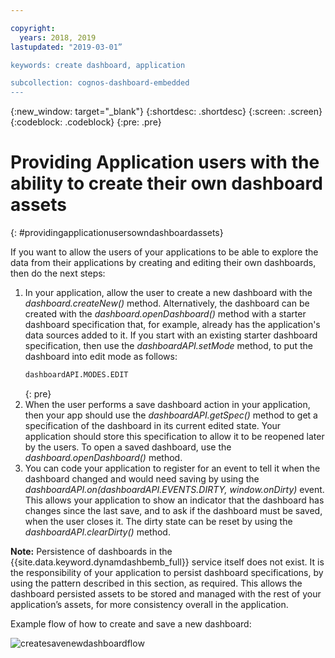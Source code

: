 ```yaml
---

copyright:
  years: 2018, 2019
lastupdated: "2019-03-01”

keywords: create dashboard, application

subcollection: cognos-dashboard-embedded
---
```


{:new_window: target="_blank"}
{:shortdesc: .shortdesc}
{:screen: .screen}
{:codeblock: .codeblock}
{:pre: .pre}

# Providing Application users with the ability to create their own dashboard assets
{: #providingapplicationusersowndashboardassets}

If you want to allow the users of your applications to be able to explore the data from their applications by creating and editing their own dashboards, then do the next steps:
1.	In your application, allow the user to create a new dashboard with the *dashboard.createNew()* method. Alternatively, the dashboard can be created with the *dashboard.openDashboard()* method with a starter dashboard specification that, for example, already has the application's data sources added to it. If you start with an existing starter dashboard specification, then use the *dashboardAPI.setMode* method, to put the dashboard into edit mode as follows:
	```bash
	dashboardAPI.MODES.EDIT
	```    
	{: pre}
2.	When the user performs a save dashboard action in your application, then your app should use the *dashboardAPI.getSpec()* method to get a specification of the dashboard in its current edited state. Your application should store this specification to allow it to be reopened later by the users. To open a saved dashboard, use the *dashboard.openDashboard()* method. 
3.	You can code your application to register for an event to tell it when the dashboard changed and would need saving by using the *dashboardAPI.on(dashboardAPI.EVENTS.DIRTY, window.onDirty)* event. This allows your application to show an indicator that the dashboard has changes since the last save, and to ask if the dashboard must be saved, when the user closes it. The dirty state can be reset by using the *dashboardAPI.clearDirty()* method.

**Note:** Persistence of dashboards in the {{site.data.keyword.dynamdashbemb_full}} service itself does not exist. It is the responsibility of your application to persist dashboard specifications, by using the pattern described in this section, as required. This allows the dashboard persisted assets to be stored and managed with the rest of your application’s assets, for more consistency overall in the application.

Example flow of how to create and save a new dashboard:

![createsavenewdashboardflow](/images/createsavenewdashboardflow.svg "Create and save new dashboard flow")

